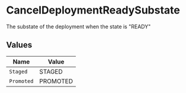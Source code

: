 # CancelDeploymentReadySubstate

The substate of the deployment when the state is "READY"


## Values

| Name       | Value      |
| ---------- | ---------- |
| `Staged`   | STAGED     |
| `Promoted` | PROMOTED   |